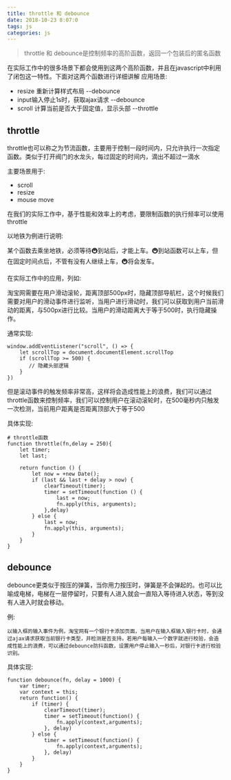 ```yaml
---
title: throttle 和 debounce
date: 2018-10-23 8:07:0
tags: js
categories: js
---
```


> throttle 和 debounce是控制频率的高阶函数，返回一个包装后的匿名函数

在实际工作中的很多场景下都会使用到这两个高阶函数，并且在javascript中利用了闭包这一特性。下面对这两个函数进行详细讲解
应用场景:

* resize 重新计算样式布局   --debounce
* input输入停止1s时，获取ajax请求     --debounce
* scroll 计算当前是否大于固定值，显示头部   --throttle
<div><!-- more--></div>


## throttle

throttle也可以称之为节流函数，主要用于控制一段时间内，只允许执行一次指定函数。类似于打开阀门的水龙头，每过固定的时间内，滴出不超过一滴水

主要场景用于:

* scroll
* resize
* mouse move

在我们的实际工作中，基于性能和效率上的考虑，要限制函数的执行频率可以使用throttle

以地铁为例进行说明:

某个函数去乘坐地铁，必须等待🚇到站后，才能上车。🚇到站函数可以上车，但在固定时间点后，不管有没有人继续上车，🚇将会发车。

在实际工作中的应用，列如:

淘宝网需要在用户滑动滚轮，距离顶部500px时，隐藏顶部导航栏，这个时候我们需要对用户的滑动事件进行监听，当用户进行滑动时，我们可以获取到用户当前滑动的距离，与500px进行比较。当用户的滑动距离大于等于500时，执行隐藏操作。

通常实现:

```
window.addEventListener("scroll", () => {
    let scrollTop = document.documentElement.scrollTop
    if (scrollTop >= 500) {
       // 隐藏头部逻辑
    }
})
```
但是滚动事件的触发频率非常高，这样将会造成性能上的浪费，我们可以通过throttle函数来控制频率，我们可以控制用户在滚动滚轮时，在500毫秒内只触发一次检测，当前用户距离是否距离顶部大于等于500

具体实现:


```
# throttle函数
function throttle(fn,delay = 250){
    let timer;
    let last;
    
    return function () {
        let now = +new Date();
        if (last && last + delay > now) {
            clearTimeout(timer);
            timer = setTimeout(function () {
                last = now;
                fn.apply(this, arguments);
            },delay)
        } else {
            last = now;
            fn.apply(this, arguments);
        }
    }
}
```


## debounce


debounce更类似于按压的弹簧，当你用力按压时，弹簧是不会弹起的。也可以比喻成电梯，电梯在一层停留时，只要有人进入就会一直陷入等待进入状态，等到没有人进入时就会移动。

例:

```
以输入框的输入事件为例，淘宝网有一个银行卡添加页面，当用户在输入框输入银行卡时，会通过ajax请求获取当前银行卡类型，并检测是否支持。若用户每输入一个数字就进行校验，会造成性能上的浪费，可以通过debounce防抖函数，设置用户停止输入一秒后，对银行卡进行校验识别。
```

具体实现:


```
function debounce(fn, delay = 1000) {
    var timer;
    var context = this;
    return function() {
        if (timer) {
            clearTimeout(timer);
            timer = setTimeout(function() {
                fn.apply(context,arguments);
            }, delay)
        } else {
            timer = setTimeout(function() {
                fn.apply(context,arguments);
            }, delay)
        }
    }
}
```


